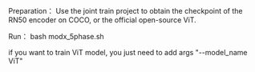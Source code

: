 Preparation：
Use the joint train project to obtain the checkpoint of the RN50 encoder on COCO, or the official open-source ViT.

Run：
bash modx_5phase.sh

if you want to train ViT model, you just need to add args "--model_name ViT"
